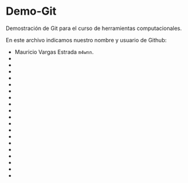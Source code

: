 # Demo-Git
Demostración de Git para el curso de herramientas computacionales. 

En este archivo indicamos nuestro nombre y usuario de Github: 

- Mauricio Vargas Estrada `m4wnn`.
- 
- 
- 
- 
- 
- 
- 
- 
- 
- 
- 
- 
- 
- 
- 
- 
- 
- 
- 
